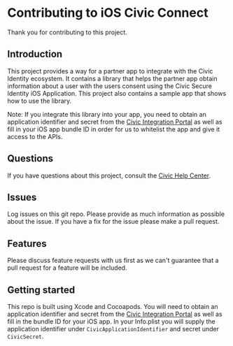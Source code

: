 # Contributing to iOS Civic Connect
Thank you for contributing to this project.

## Introduction
This project provides a way for a partner app to integrate with the Civic Identity ecosystem. It contains a library that helps the partner app obtain information about a user with the users consent using the Civic Secure Identity iOS Application. This project also contains a sample app that shows how to use the library.

Note: If you integrate this library into your app, you need to obtain an application identifier and secret from the [Civic Integration Portal](https://integrate.civic.com) as well as fill in your iOS app bundle ID in order for us to whitelist the app and give it access to the APIs.

## Questions
If you have questions about this project, consult the [Civic Help Center](https://support.civic.com).

## Issues
Log issues on this git repo. Please provide as much information as possible about the issue. If you have a fix for the issue please make a pull request.

## Features
Please discuss feature requests with us first as we can't guarantee that a pull request for a feature will be included.

## Getting started
This repo is built using Xcode and Cocoapods. You will need to obtain an application identifier and secret from the [Civic Integration Portal](https://integrate.civic.com) as well as fill in the bundle ID for your iOS app. In your Info.plist you will supply the application identifier under `CivicApplicationIdentifier` and secret under `CivicSecret`.


